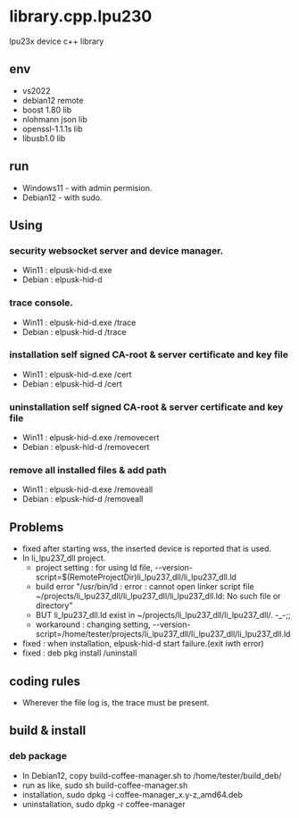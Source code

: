 # library.cpp.lpu230
lpu23x device c++ library

## env
+ vs2022
+ debian12 remote
+ boost 1.80 lib
+ nlohmann json lib
+ openssl-1.1.1s lib
+ libusb1.0 lib

## run
+ Windows11 - with admin permision.
+ Debian12 - with sudo.

## Using
### security websocket server and device manager.
+ Win11 : elpusk-hid-d.exe
+ Debian : elpusk-hid-d

### trace console.
+ Win11 : elpusk-hid-d.exe /trace
+ Debian : elpusk-hid-d /trace

### installation self signed CA-root & server certificate and key file
+ Win11 : elpusk-hid-d.exe /cert
+ Debian : elpusk-hid-d /cert

### uninstallation self signed CA-root & server certificate and key file
+ Win11 : elpusk-hid-d.exe /removecert
+ Debian : elpusk-hid-d /removecert

### remove all installed files & add path
+ Win11 : elpusk-hid-d.exe /removeall
+ Debian : elpusk-hid-d /removeall


## Problems
+ fixed after starting wss, the inserted device is reported that  is used.
+ In li_lpu237_dll project.
  - project setting : for using ld file, --version-script=$(RemoteProjectDir)li_lpu237_dll/li_lpu237_dll.ld 
  - build error "/usr/bin/ld : error : cannot open linker script file ~/projects/li_lpu237_dll/li_lpu237_dll/li_lpu237_dll.ld: No such file or directory"
  - BUT li_lpu237_dll.ld exist in ~/projects/li_lpu237_dll/li_lpu237_dll/.  -_-;;
  - workaround : changing setting, --version-script=/home/tester/projects/li_lpu237_dll/li_lpu237_dll/li_lpu237_dll.ld
+ fixed : when installation, elpusk-hid-d start failure.(exit iwth error)
+ fixed : deb pkg install /uninstall

## coding rules
+ Wherever the file log is, the trace must be present.

## build & install
### deb package
+ In Debian12, copy build-coffee-manager.sh to /home/tester/build_deb/
+ run as like, sudo sh build-coffee-manager.sh
+ installation, sudo dpkg -i coffee-manager_x.y-z_amd64.deb
+ uninstallation, sudo dpkg -r coffee-manager

